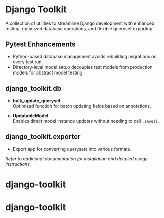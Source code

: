 # Django Toolkit

A collection of utilities to streamline Django development with enhanced testing, optimized database operations, and flexible queryset exporting.

## Pytest Enhancements

- Python-based database management avoids rebuilding migrations on every test run.
- Directory-level model setup decouples test models from production models for abstract model testing.

## django_toolkit.db

- **bulk_update_queryset**  
  Optimized function for batch updating fields based on annotations.

- **UpdatableModel**  
  Enables direct model instance updates without needing to call `.save()`.

## django_toolkit.exporter

- Export app for converting querysets into various formats.

*Refer to additional documentation for installation and detailed usage instructions.*
# django-toolkit
# django-toolkit

